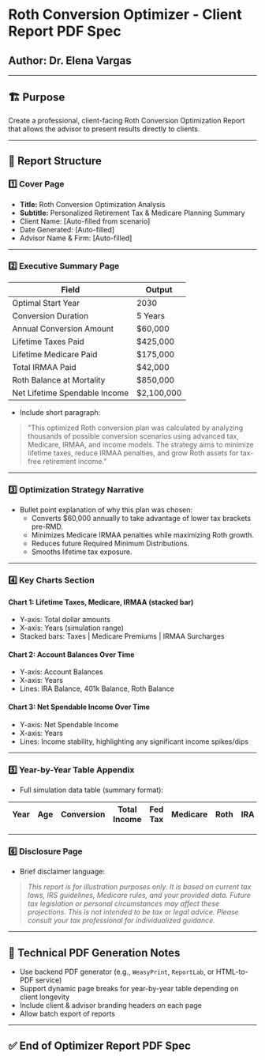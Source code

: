 
# Roth Conversion Optimizer - Client Report PDF Spec
## Author: Dr. Elena Vargas

---

## 🏗️ Purpose

Create a professional, client-facing Roth Conversion Optimization Report that allows the advisor to present results directly to clients.

---

## 🔧 Report Structure

### 1️⃣ Cover Page

- **Title:** Roth Conversion Optimization Analysis
- **Subtitle:** Personalized Retirement Tax & Medicare Planning Summary
- Client Name: [Auto-filled from scenario]
- Date Generated: [Auto-filled]
- Advisor Name & Firm: [Auto-filled]

---

### 2️⃣ Executive Summary Page

| Field | Output |
|-------|--------|
| Optimal Start Year | 2030 |
| Conversion Duration | 5 Years |
| Annual Conversion Amount | $60,000 |
| Lifetime Taxes Paid | $425,000 |
| Lifetime Medicare Paid | $175,000 |
| Total IRMAA Paid | $42,000 |
| Roth Balance at Mortality | $850,000 |
| Net Lifetime Spendable Income | $2,100,000 |

- Include short paragraph:  
> "This optimized Roth conversion plan was calculated by analyzing thousands of possible conversion scenarios using advanced tax, Medicare, IRMAA, and income models. The strategy aims to minimize lifetime taxes, reduce IRMAA penalties, and grow Roth assets for tax-free retirement income."

---

### 3️⃣ Optimization Strategy Narrative

- Bullet point explanation of why this plan was chosen:
  - Converts $60,000 annually to take advantage of lower tax brackets pre-RMD.
  - Minimizes Medicare IRMAA penalties while maximizing Roth growth.
  - Reduces future Required Minimum Distributions.
  - Smooths lifetime tax exposure.

---

### 4️⃣ Key Charts Section

#### Chart 1: Lifetime Taxes, Medicare, IRMAA (stacked bar)

- Y-axis: Total dollar amounts
- X-axis: Years (simulation range)
- Stacked bars: Taxes | Medicare Premiums | IRMAA Surcharges

#### Chart 2: Account Balances Over Time

- Y-axis: Account Balances
- X-axis: Years
- Lines: IRA Balance, 401k Balance, Roth Balance

#### Chart 3: Net Spendable Income Over Time

- Y-axis: Net Spendable Income
- X-axis: Years
- Lines: Income stability, highlighting any significant income spikes/dips

---

### 5️⃣ Year-by-Year Table Appendix

- Full simulation data table (summary format):

| Year | Age | Conversion | Total Income | Fed Tax | Medicare | Roth | IRA | 401k | Total Assets |
|------|-----|------------|--------------|---------|----------|------|-----|------|--------------|

---

### 6️⃣ Disclosure Page

- Brief disclaimer language:

> *This report is for illustration purposes only. It is based on current tax laws, IRS guidelines, Medicare rules, and your provided data. Future tax legislation or personal circumstances may affect these projections. This is not intended to be tax or legal advice. Please consult your tax professional for individualized guidance.*

---

## 🔧 Technical PDF Generation Notes

- Use backend PDF generator (e.g., `WeasyPrint`, `ReportLab`, or HTML-to-PDF service)
- Support dynamic page breaks for year-by-year table depending on client longevity
- Include client & advisor branding headers on each page
- Allow batch export of reports

---

## ✅ End of Optimizer Report PDF Spec
